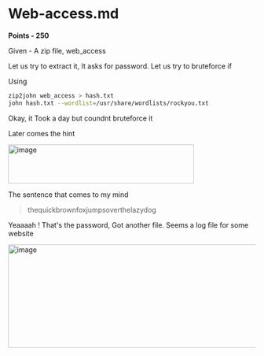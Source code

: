 # Web-access.md
**Points - 250**

Given - A zip file, web_access

Let us try to extract it, 
It asks for password. Let us try to bruteforce if

Using 
```bash
zip2john web_access > hash.txt
john hash.txt --wordlist=/usr/share/wordlists/rockyou.txt
```

Okay, it Took a day but coundnt bruteforce it

Later comes the hint 

<img width="378" height="79" alt="image" src="https://github.com/user-attachments/assets/83c62a3f-5834-4270-8da6-5d37addd4fcb" />

The sentence that comes to my mind
> thequickbrownfoxjumpsoverthelazydog

Yeaaaah ! That's the password, Got another file. 
Seems a log file for some website

<img width="940" height="210" alt="image" src="https://github.com/user-attachments/assets/d14b59c4-a731-42d5-bdb3-2cf64b498d0f" />
